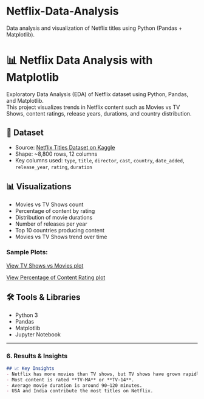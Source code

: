 # Netflix-Data-Analysis
Data analysis and visualization of Netflix titles using Python (Pandas + Matplotlib).
# 📊 Netflix Data Analysis with Matplotlib
Exploratory Data Analysis (EDA) of Netflix dataset using Python, Pandas, and Matplotlib.  
This project visualizes trends in Netflix content such as Movies vs TV Shows, content ratings, release years, durations, and country distribution.
## 📂 Dataset
- Source: [Netflix Titles Dataset on Kaggle](https://www.kaggle.com/datasets/shivamb/netflix-shows)
- Shape: ~8,800 rows, 12 columns  
- Key columns used: `type`, `title`, `director`, `cast`, `country`, `date_added`, `release_year`, `rating`, `duration`
## 📊 Visualizations
- Movies vs TV Shows count  
- Percentage of content by rating  
- Distribution of movie durations  
- Number of releases per year  
- Top 10 countries producing content  
- Movies vs TV Shows trend over time  

### Sample Plots:
[View TV Shows vs Movies plot](https://github.com/Priyankit07/Netflix-Data-Ananlysis/blob/main/Tv%20shows%20vs%20movies.png)


[View Percentage of Content Rating plot](https://github.com/Priyankit07/Netflix-Data-Ananlysis/blob/main/Percentage%20of%20content%20rating.png)
## 🛠️ Tools & Libraries
- Python 3
- Pandas
- Matplotlib
- Jupyter Notebook

---

### 6. Results & Insights
```markdown
## 📈 Key Insights
- Netflix has more movies than TV shows, but TV shows have grown rapidly since 2015.  
- Most content is rated **TV-MA** or **TV-14**.  
- Average movie duration is around 90–120 minutes.  
- USA and India contribute the most titles on Netflix.  
